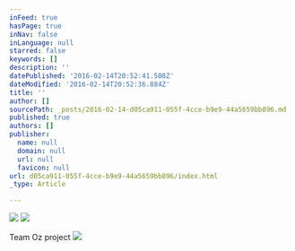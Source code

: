 ```yaml
---
inFeed: true
hasPage: true
inNav: false
inLanguage: null
starred: false
keywords: []
description: ''
datePublished: '2016-02-14T20:52:41.508Z'
dateModified: '2016-02-14T20:52:36.884Z'
title: ''
author: []
sourcePath: _posts/2016-02-14-d05ca911-055f-4cce-b9e9-44a5659bb896.md
published: true
authors: []
publisher:
  name: null
  domain: null
  url: null
  favicon: null
url: d05ca911-055f-4cce-b9e9-44a5659bb896/index.html
_type: Article

---
```

![](https://the-grid-user-content.s3-us-west-2.amazonaws.com/fbbec98e-7555-42e2-809d-aebff3b31b59.jpg)
![](https://the-grid-user-content.s3-us-west-2.amazonaws.com/33ab241b-66eb-4535-8668-681b6e80f0ec.jpg)

Team Oz project
![](https://the-grid-user-content.s3-us-west-2.amazonaws.com/418d846f-727e-40db-a0b9-442de2268ebb.jpg)